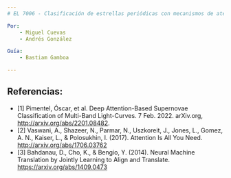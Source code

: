 ```yaml
---
# EL 7006 - Clasificación de estrellas periódicas con mecanismos de atención

Por:
    - Miguel Cuevas
    - Andrés González

Guía:
    - Bastiam Gamboa

---
```


## Referencias:
- [1] Pimentel, Óscar, et al. Deep Attention-Based Supernovae Classification of Multi-Band
Light-Curves. 7 Feb. 2022. arXiv.org, http://arxiv.org/abs/2201.08482.
- [2] Vaswani, A., Shazeer, N., Parmar, N., Uszkoreit, J., Jones, L., Gomez, A. N., Kaiser, L., &
Polosukhin, I. (2017). Attention Is All You Need. http://arxiv.org/abs/1706.03762
- [3] Bahdanau, D., Cho, K., & Bengio, Y. (2014). Neural Machine Translation by Jointly Learning
to Align and Translate. https://arxiv.org/abs/1409.0473
